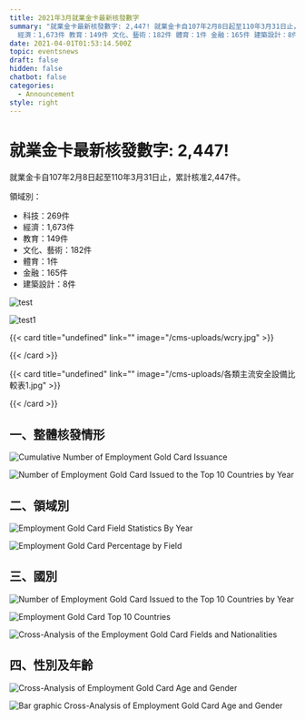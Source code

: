 ```yaml
---
title: 2021年3月就業金卡最新核發數字
summary: "就業金卡最新核發數字: 2,447! 就業金卡自107年2月8日起至110年3月31日止，累計核准2,447件。  領域別： 科技：269件
  經濟：1,673件 教育：149件 文化、藝術：182件 體育：1件 金融：165件 建築設計：8件"
date: 2021-04-01T01:53:14.500Z
topic: eventsnews
draft: false
hidden: false
chatbot: false
categories:
  - Announcement
style: right
---
```

# 就業金卡最新核發數字: 2,447!

就業金卡自107年2月8日起至110年3月31日止，累計核准2,447件。 

領域別：

* 科技：269件
* 經濟：1,673件
* 教育：149件
* 文化、藝術：182件
* 體育：1件
* 金融：165件
* 建築設計：8件

![test](/cms-uploads/wcry.jpg)

![test1](/cms-uploads/各類主流安全設備比較表1.jpg)

{{< card title="undefined" link="" image="/cms-uploads/wcry.jpg" >}}

{{< /card >}}

{{< card title="undefined" link="" image="/cms-uploads/各類主流安全設備比較表1.jpg" >}}

{{< /card >}}

## 一、整體核發情形

![Cumulative Number of Employment Gold Card Issuance](/cms-uploads/cumulative-number-of-employment-gold-card-issuance.jpg)

![Number of Employment Gold Card Issued to the Top 10 Countries by Year](/cms-uploads/就業金卡歷年核發張數.jpg)

## 二、領域別

![Employment Gold Card Field Statistics By Year](/cms-uploads/就業金卡歷年領域別統計.jpg)

![Employment Gold Card Percentage by Field](/cms-uploads/就業金卡領域別比例.jpg)

## 三、國別

![Number of Employment Gold Card Issued to the Top 10 Countries by Year](/cms-uploads/就業金卡歷年十大國別核發張數.jpg)

![Employment Gold Card Top 10 Countries](/cms-uploads/就業金卡前十大國別.jpg)

![Cross-Analysis of the Employment Gold Card Fields and Nationalities](/cms-uploads/就業金卡領域別及國籍別交叉分析.jpg)

## 四、性別及年齡

![Cross-Analysis of Employment Gold Card Age and Gender](/cms-uploads/就業金卡性別及年齡交叉分析.jpg)

![Bar graphic Cross-Analysis of Employment Gold Card Age and Gender](/cms-uploads/就業金卡年齡及性別.jpg)